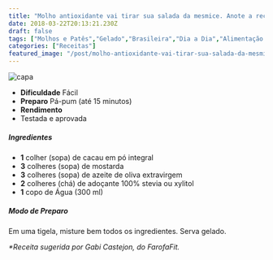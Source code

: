 ```yaml
---
title: "Molho antioxidante vai tirar sua salada da mesmice. Anote a receita!"
date: 2018-03-22T20:13:21.230Z
draft: false
tags: ["Molhos e Patês","Gelado","Brasileira","Dia a Dia","Alimentação saudável","Dietas antioxidantes","Pratos leves - Saladas"]
categories: ["Receitas"]
featured_image: "/post/molho-antioxidante-vai-tirar-sua-salada-da-mesmice-anote-a-receita.5f685b49.jpg"
---
```


![capa](/post/molho-antioxidante-vai-tirar-sua-salada-da-mesmice-anote-a-receita.5f685b49.jpg)

*   **Dificuldade** Fácil
*   **Preparo** Pá-pum (até 15 minutos)
*   **Rendimento**
*   Testada e aprovada
    

##### Ingredientes

*   **1** colher (sopa) de cacau em pó integral
*   **3** colheres (sopa) de mostarda
*   **3** colheres (sopa) de azeite de oliva extravirgem
*   **2** colheres (chá) de adoçante 100% stevia ou xylitol
*   **1** copo de Água (300 ml)

##### Modo de Preparo

Em uma tigela, misture bem todos os ingredientes. Serva gelado.

_*Receita sugerida por Gabi Castejon, do FarofaFit._
